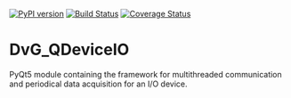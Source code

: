 [![PyPI version](https://badge.fury.io/py/python-dvg-qdeviceio.svg)](https://badge.fury.io/py/python-dvg-qdeviceio)
[![Build Status](https://travis-ci.org/Dennis-van-Gils/python-python-dvg-qdeviceio.svg?branch=master)](https://travis-ci.org/Dennis-van-Gils/python-python-dvg-qdeviceio)
[![Coverage Status](https://coveralls.io/repos/github/Dennis-van-Gils/python-python-dvg-qdeviceio/badge.svg?branch=master)](https://coveralls.io/github/Dennis-van-Gils/python-python-dvg-qdeviceio?branch=master)

# DvG_QDeviceIO
PyQt5 module containing the framework for multithreaded communication and periodical data acquisition for an I/O device.